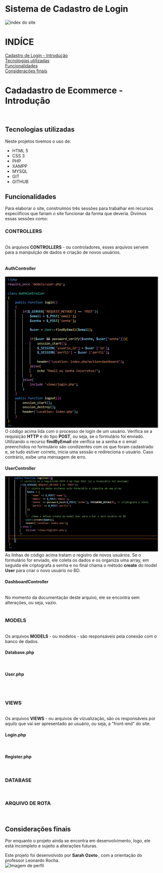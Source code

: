 # Sistema de Cadastro de Login 
![index do site]()

# INDÍCE
[Cadastro de Login - Introdução](#cadadastro-de-login---introdu%C3%A7%C3%A3o)<br>
[Tecnologias utilizadas](#tecnologias-utilizadas) <br>
[Funcionalidades](#funcionalidades) <br>
[Considerações finais](#considera%C3%A7%C3%B5es-finais)  <br>


# Cadadastro de Ecommerce - Introdução
![]()<br>


## Tecnologias utilizadas
Neste projetos tivemos o uso de:
* HTML 5 
* CSS 3
* PHP
* XAMPP
* MYSQL
* GIT 
* GITHUB

## Funcionalidades
Para elaborar o site, construímos três sessões para trabalhar em recursos especíificos que fariam o site funcionar da forma que deveria. Divimos essas sessões como:<br>

### CONTROLLERS
![]() <br>
Os arquivos **CONTROLLERS** - ou controladores, esses arquivos servem para a manipulção de dados e criação de novos usuários. <br><br>

#### AuthController 
![printi AuthController](IMG/print-authcontroller.png)<br>
O código acima lida com o processo de login de um usuário. Verifica se a requisição **HTTP** é do tipo **POST**, ou seja, se o formulário foi enviado. Utilizando o recurso **findByEmail** ele verifica se a senha e o email preenchidos no formulário são condizentes com os que foram cadastrado e, se tudo estiver correto, inicia uma sessão e redireciona o usuário. Caso contrário, exibe uma mensagem de erro.

#### UserController
![print UserController](IMG/print-usercontroller.png)<br>
As linhas de código acima tratam o registro de novos usuários. Se o formulário for enviado, ele coleta os dados e os organiza uma array, em seguida ele criptografa a senha e no final chama o método **create** do model **User** para criar o novo usuário no BD.

#### DashboardController
![]()<br>
No momento da documentação deste arquivo, ele se encontra sem alterações, ou seja, vazio.<br><br>

### MODELS
![]()<br>
Os arquivos **MODELS** - ou modelos - são responsáveis pela conexão com o banco de dados.<br>

####  Database.php
![]()<br>

#### User.php
![]()<br><br>

### VIEWS
![]()<br>
Os arquivos **VIEWS** - ou arquivos de vizualização, são os responsáveis por aquilo que vai ser apresentado ao usuário, ou seja, a "front-end" do site.

#### Login.php
![]()<br>

#### Register.php
![]()<br>


### DATABASE
![]()<br>

### ARQUIVO DE ROTA
![]()<br>


## Considerações finais
Por enquanto o projeto ainda se encontra em desenvolvimento, logo, ele está incompleto e sujeito a alterações futuras.

Este projeto foi desenvolvido por <strong> Sarah Ozeto </strong>, com a orientação do professor Leonardo Rocha. <br>
![Imagem de perfil]()